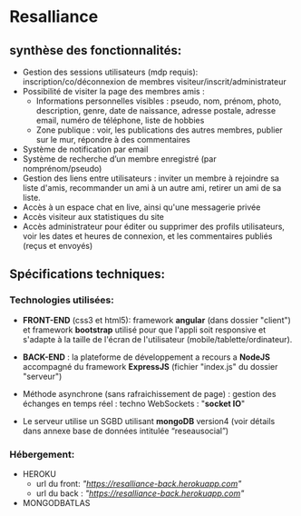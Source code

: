 # Resalliance

## synthèse des fonctionnalités:

* Gestion des sessions utilisateurs (mdp requis): inscription/co/déconnexion de membres visiteur/inscrit/administrateur
* Possibilité de visiter la page des membres amis :
  * Informations personnelles visibles : pseudo, nom, prénom, photo, description, genre, date de 
naissance, adresse postale, adresse email, numéro de téléphone, liste de hobbies
  *  Zone publique : voir, les publications des autres membres, publier sur le mur, répondre à des 
commentaires
* Système de notification par email
* Système de recherche d’un membre enregistré (par nomprénom/pseudo)
* Gestion des liens entre utilisateurs : inviter un membre à rejoindre sa liste d'amis, recommander un ami à 
un autre ami, retirer un ami de sa liste.
*  Accès à un espace chat en live, ainsi qu'une messagerie privée 
*  Accès visiteur aux statistiques du site
* Accès administrateur pour éditer ou supprimer des profils utilisateurs, voir les dates et heures de connexion, 
et les commentaires publiés (reçus et envoyés)

## Spécifications techniques:

### Technologies utilisées:
*  **FRONT-END** (css3 et html5): framework **angular** (dans dossier "client") et framework **bootstrap** utilisé pour 
que l'appli soit responsive et s'adapte à la taille de l'écran de l'utilisateur (mobile/tablette/ordinateur). 
* **BACK-END** : la plateforme de développement a recours a **NodeJS** accompagné du framework **ExpressJS**
(fichier "index.js" du dossier "serveur")

* Méthode asynchrone (sans rafraichissement de page) : gestion des échanges en temps réel : techno 
WebSockets : "**socket IO**"
*  Le serveur utilise un SGBD utilisant **mongoDB** version4 (voir détails dans annexe base de données intitulée 
“reseausocial”)


### Hébergement:

* HEROKU
   * url du front: *"https://resalliance-back.herokuapp.com"*
   * url du back : *"https://resalliance-back.herokuapp.com"*
* MONGODBATLAS
